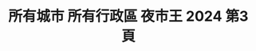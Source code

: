 ---
title: "所有城市 所有行政區 夜市王 2024 第3頁"
description: "所有城市 所有行政區 夜市王 2024 獲獎餐廳 第3頁"
keywords:
  - 美食競賽
  - 台灣美食
  - 美食精選
datePublished: "2025-06-30"
dateModified: "2025-07-04"
city: "所有城市"
district: "所有行政區"
award: "夜市王"
year: "2024"
page: 3
count: 60

restaurants:
  - name: "薯小二馬鈴薯煎餅-瑞豐總店"
    city: "高雄市"
    district: "左營區"
    address: "高雄市鼓山區裕誠路1128號"
    phone: "0905167227"
    geo: "22.66658969357535, 120.2998883749046"
    link: "高雄市/左營區/薯小二馬鈴薯煎餅-瑞豐總店"
    google_map: "https://maps.app.goo.gl/AcXLGes8vHnWKcAU8"
    footinder: "https://footinder.com.tw/%E9%AB%98%E9%9B%84%E5%B8%82%E9%BC%93%E5%B1%B1%E5%8D%80/362077/"
    award:
    - name: "夜市王"
      year: "2024"
  - name: "成銘月亮蝦餅"
    city: "新北市"
    district: "永和區"
    address: "新北市永和區保平路18巷2號"
    phone: "0979888215"
    geo: "25.00835352193154, 121.51146774306527"
    link: "新北市/永和區/成銘月亮蝦餅"
    google_map: "https://maps.app.goo.gl/6JugaaFyeRSPZ2uu5"
    footinder: "https://footinder.com.tw/%E6%96%B0%E5%8C%97%E5%B8%82%E6%B0%B8%E5%92%8C%E5%8D%80/362039/"
    award:
    - name: "夜市王"
      year: "2024"
  - name: "東石蚵仔煎"
    city: "新北市"
    district: "永和區"
    address: "新北市永和區永平路159號"
    phone: ""
    geo: "25.00865557804342, 121.51078620570179"
    link: "新北市/永和區/東石蚵仔煎"
    google_map: "https://maps.app.goo.gl/HtU31fXjZG3p5Qqi6"
    footinder: "https://footinder.com.tw/%E6%96%B0%E5%8C%97%E5%B8%82%E6%B0%B8%E5%92%8C%E5%8D%80/362045/"
    award:
    - name: "夜市王"
      year: "2024"
  - name: "方家園臭豆腐"
    city: "新北市"
    district: "永和區"
    address: "新北市永和區永平路26號"
    phone: "0222319922"
    geo: "25.008913667984267, 121.51328997827133"
    link: "新北市/永和區/方家園臭豆腐"
    google_map: "https://maps.app.goo.gl/bS8PTyzoeAxGKuGo7"
    footinder: "https://footinder.com.tw/%E6%96%B0%E5%8C%97%E5%B8%82%E6%B0%B8%E5%92%8C%E5%8D%80/362067/"
    award:
    - name: "夜市王"
      year: "2024"
  - name: "小鹿梅花糕樂華店"
    city: "新北市"
    district: "永和區"
    address: "新北市永和區永平路84號號前"
    phone: ""
    geo: "25.008618098237566, 121.51218146612096"
    link: "新北市/永和區/小鹿梅花糕樂華店"
    google_map: "https://maps.app.goo.gl/kF8x3pASPzvGhKxTA"
    footinder: "https://footinder.com.tw/%E6%96%B0%E5%8C%97%E5%B8%82%E6%B0%B8%E5%92%8C%E5%8D%80/362069/"
    award:
    - name: "夜市王"
      year: "2024"
  - name: "阿泰鐵板燒/牛排"
    city: "新北市"
    district: "永和區"
    address: "新北市永和區保平路18巷21號"
    phone: "0286603456"
    geo: "25.00797063502691, 121.51187453749408"
    link: "新北市/永和區/阿泰鐵板燒_牛排"
    google_map: "https://maps.app.goo.gl/qSCPEnuUdzWHTxW19"
    footinder: "https://footinder.com.tw/%e6%96%b0%e5%8c%97%e5%b8%82%e6%b0%b8%e5%92%8c%e5%8d%80/7425/"
    award:
    - name: "夜市王"
      year: "2024"
  - name: "逢甲發倆醬烤雞排（夯雞排）"
    city: "台中市"
    district: "西屯區"
    address: "台中市西屯區慶和街92-1號"
    phone: "0983687249"
    geo: "24.176052892971956, 120.64654193851347"
    link: "台中市/西屯區/逢甲發倆醬烤雞排_夯雞排_"
    google_map: "https://maps.app.goo.gl/NatUGxCFwKhp8Gw9A"
    footinder: "https://footinder.com.tw/%E5%8F%B0%E4%B8%AD%E5%B8%82%E8%A5%BF%E5%B1%AF%E5%8D%80/362041/"
    award:
    - name: "夜市王"
      year: "2024"
  - name: "嵐豐火烤魚"
    city: "台中市"
    district: "西屯區"
    address: "台中市西屯區逢甲路20巷8號"
    phone: ""
    geo: "24.179350592324464, 120.64580755155393"
    link: "台中市/西屯區/嵐豐火烤魚"
    google_map: "https://maps.app.goo.gl/i1cEpW2D1nyG3uf57"
    footinder: ""
    award:
    - name: "夜市王"
      year: "2024"
  - name: "台中甜不辣 逢甲臭豆腐"
    city: "台中市"
    district: "西屯區"
    address: "台中市西屯區文華路71號D1"
    phone: ""
    geo: "24.177482334013394, 120.64628614158246"
    link: "台中市/西屯區/台中甜不辣_逢甲臭豆腐"
    google_map: "https://maps.app.goo.gl/MexQMLWA1L2hVbrM6"
    footinder: "https://footinder.com.tw/%E5%8F%B0%E4%B8%AD%E5%B8%82%E8%A5%BF%E5%B1%AF%E5%8D%80/362049/"
    award:
    - name: "夜市王"
      year: "2024"
---